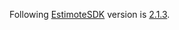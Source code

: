 Following [EstimoteSDK](https://github.com/Estimote/iOS-SDK) version is [2.1.3](https://github.com/Estimote/iOS-SDK/releases/tag/2.1.3).
